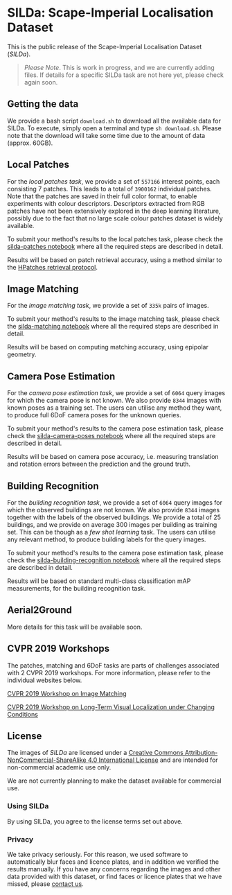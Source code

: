 # SILDa: Scape-Imperial Localisation Dataset

This is the public release of the Scape-Imperial Localisation Dataset
(*SILDa*).

> *Please Note*. This is work in progress, and we are currently adding files. If details for a specific SILDa task are not here yet, please check again soon.

## Getting the data
We provide a bash script `download.sh` to download all the available data for SILDa.
To execute, simply open a terminal and type `sh download.sh`. Please note that the download
will take some time due to the amount of data (approx. 60GB).

## Local Patches
For the *local patches task*, we provide a set of `557166` interest
points, each consisting 7 patches.  This leads to a total of `3900162`
individual patches. Note that the patches are saved in their full
color format, to enable experiments with colour descriptors.
Descriptors extracted from RGB patches have not been extensively
explored in the deep learning literature, possibly due to the fact
that no large scale colour patches dataset is widely available.

To submit your method's results to the local patches task, please check the
[silda-patches notebook](silda-local-patches.ipynb) where all the required
steps are described in detail.

Results will be based on patch retrieval accuracy, using a method
similar to the [HPatches retrieval protocol](http://hpatches.github.io).

## Image Matching
For the *image matching task*, we provide a set of `335k` pairs of images.

To submit your method's results to the image matching task, please
check the [silda-matching notebook](silda-image-matching.ipynb) where all the
required steps are described in detail.

Results will be based on computing matching accuracy, using epipolar geometry.

## Camera Pose Estimation
For the *camera pose estimation task*, we provide a set of `6064`
query images for which the camera pose is not known. We also provide
`8344` images with known poses as a training set. The users can
utilise any method they want, to produce full 6DoF camera poses for
the unknown queries.

To submit your method's results to the camera pose estimation task,
please check the [silda-camera-poses notebook](silda-camera-poses.ipynb) where
all the required steps are described in detail.

Results will be based on camera pose accuracy, i.e. measuring
translation and rotation errors between the prediction and the ground
truth.

## Building Recognition
For the *building recognition task*, we provide a set of `6064` query
images for which the observed buildings are not known. We also provide
`8344` images together with the labels of the observed buildings. We
provide a total of 25 buildings, and we provide on average 300 images
per building as training set. This can be though as a *few shot
learning* task. The users can utilise any relevant method, to produce
building labels for the query images.

To submit your method's results to the camera pose estimation task,
please check the [silda-building-recognition notebook](silda-building-recognition.ipynb) where all the required steps are
described in detail.

Results will be based on standard multi-class classification mAP
measurements, for the building recognition task.

## Aerial2Ground

More details for this task will be available soon.

## CVPR 2019 Workshops

The patches, matching and 6DoF tasks are parts of challenges
associated with 2 CVPR 2019 workshops. For more information, please
refer to the individual websites below.

[CVPR 2019 Workshop on Image Matching](https://image-matching-workshop.github.io)

[CVPR 2019 Workshop on Long-Term Visual Localization under Changing Conditions](https://sites.google.com/view/ltvl2019)


## License
The images of *SILDa* are licensed under a
[Creative Commons Attribution-NonCommercial-ShareAlike 4.0
International
License](https://creativecommons.org/licenses/by-nc-sa/4.0/) and are
intended for non-commercial academic use only.

We are not currently planning to make the dataset available for commercial use.

### Using SILDa
By using SILDa, you agree to the license terms set out above.

### Privacy
We take privacy seriously. For this reason, we used software to
automatically blur faces and licence plates, and in addition we
verified the results manually. If you have any concerns regarding the
images and other data provided with this dataset, or find faces or
licence plates that we have missed, please [contact
us](mailto:research@scape.io).
